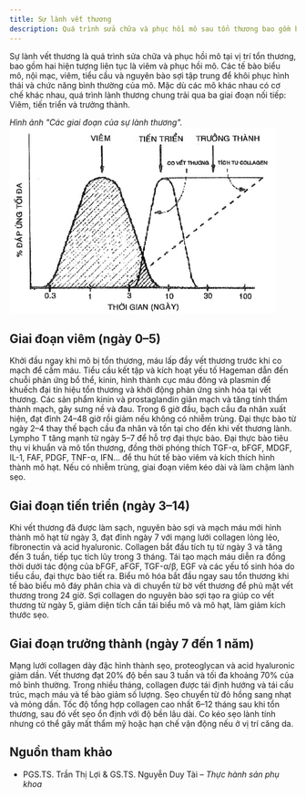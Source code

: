 ```yaml
---
title: Sự lành vết thương
description: Quá trình sửa chữa và phục hồi mô sau tổn thương bao gồm ba giai đoạn liên tục là viêm, tiến triển và trưởng thành, nhằm khôi phục cấu trúc và chức năng của da hoặc mô mềm.
---
```


Sự lành vết thương là quá trình sửa chữa và phục hồi mô tại vị trí tổn thương, bao gồm hai hiện tượng liên tục là viêm và phục hồi mô. Các tế bào biểu mô, nội mạc, viêm, tiểu cầu và nguyên bào sợi tập trung để khôi phục hình thái và chức năng bình thường của mô. Mặc dù các mô khác nhau có cơ chế khác nhau, quá trình lành thương chung trải qua ba giai đoạn nối tiếp: Viêm, tiến triển và trưởng thành.

_Hình ảnh "Các giai đoạn của sự lành thương"._
![Các giai đoạn của sự lành thương](./_images/lanh-thuong/cac-giai-doan-lanh-vet-thuong.jpeg)

## Giai đoạn viêm (ngày 0–5)

Khởi đầu ngay khi mô bị tổn thương, máu lấp đầy vết thương trước khi co mạch để cầm máu. Tiểu cầu kết tập và kích hoạt yếu tố Hageman dẫn đến chuỗi phản ứng bổ thể, kinin, hình thành cục máu đông và plasmin để khuếch đại tín hiệu tổn thương và khởi động phản ứng sinh hóa tại vết thương.
Các sản phẩm kinin và prostaglandin giãn mạch và tăng tính thấm thành mạch, gây sưng nề và đau. Trong 6 giờ đầu, bạch cầu đa nhân xuất hiện, đạt đỉnh 24–48 giờ rồi giảm nếu không có nhiễm trùng. Đại thực bào từ ngày 2–4 thay thế bạch cầu đa nhân và tồn tại cho đến khi vết thương lành. Lympho T tăng mạnh từ ngày 5–7 để hỗ trợ đại thực bào.
Đại thực bào tiêu thụ vi khuẩn và mô tổn thương, đồng thời phóng thích TGF-α, bFGF, MDGF, IL-1, FAF, PDGF, TNF-α, IFN... để thu hút tế bào viêm và kích thích hình thành mô hạt. Nếu có nhiễm trùng, giai đoạn viêm kéo dài và làm chậm lành sẹo.

## Giai đoạn tiến triển (ngày 3–14)

Khi vết thương đã được làm sạch, nguyên bào sợi và mạch máu mới hình thành mô hạt từ ngày 3, đạt đỉnh ngày 7 với mạng lưới collagen lỏng lẻo, fibronectin và acid hyaluronic. Collagen bắt đầu tích tụ từ ngày 3 và tăng đến 3 tuần, tiếp tục tích lũy trong 3 tháng.
Tái tạo mạch máu diễn ra đồng thời dưới tác động của bFGF, aFGF, TGF-α/β, EGF và các yếu tố sinh hóa do tiểu cầu, đại thực bào tiết ra. Biểu mô hóa bắt đầu ngay sau tổn thương khi tế bào biểu mô đáy phân chia và di chuyển từ bờ vết thương để phủ mặt vết thương trong 24 giờ.
Sợi collagen do nguyên bào sợi tạo ra giúp co vết thương từ ngày 5, giảm diện tích cần tái biểu mô và mô hạt, làm giảm kích thước sẹo.

## Giai đoạn trưởng thành (ngày 7 đến 1 năm)

Mạng lưới collagen dày đặc hình thành sẹo, proteoglycan và acid hyaluronic giảm dần. Vết thương đạt 20% độ bền sau 3 tuần và tối đa khoảng 70% của mô bình thường.
Trong nhiều tháng, collagen được tái định hướng và tái cấu trúc, mạch máu và tế bào giảm số lượng. Sẹo chuyển từ đỏ hồng sang nhạt và mỏng dần. Tốc độ tổng hợp collagen cao nhất 6–12 tháng sau khi tổn thương, sau đó vết sẹo ổn định với độ bền lâu dài.
Co kéo sẹo lành tính nhưng có thể gây mất thẩm mỹ hoặc hạn chế vận động nếu ở vị trí căng da.

## Nguồn tham khảo

- PGS.TS. Trần Thị Lợi & GS.TS. Nguyễn Duy Tài – _Thực hành sản phụ khoa_
